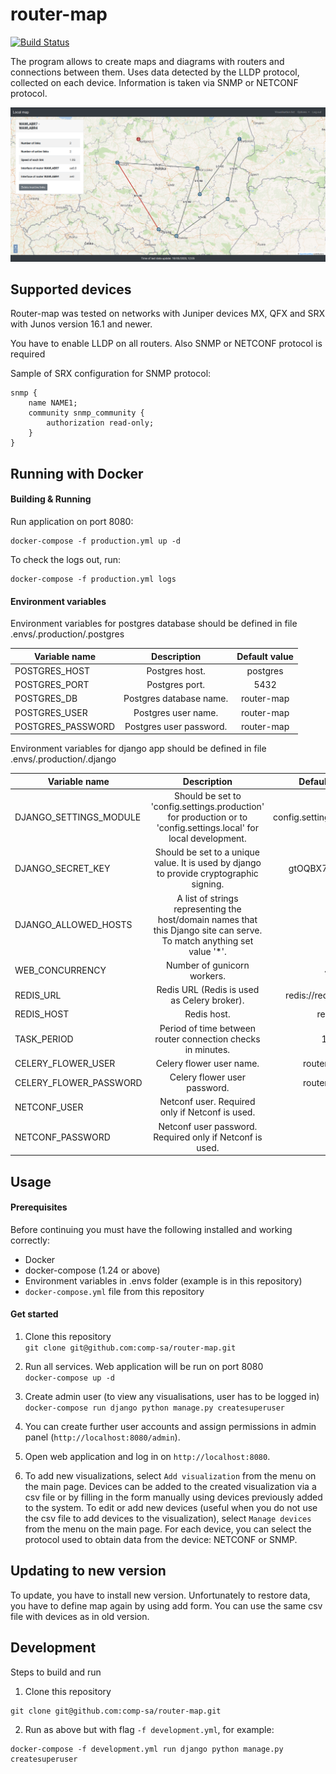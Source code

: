 # router-map

[![Build Status](https://travis-ci.org/comp-sa/router-map.svg?branch=master)](https://travis-ci.org/comp-sa/router-map)

The program allows to create maps and diagrams with routers and connections between them. 
Uses data detected by the LLDP protocol, collected on each device. 
Information is taken via SNMP or NETCONF protocol.

![Example](sample-data/example.png)

## Supported devices
Router-map was tested on networks with Juniper devices MX, QFX and SRX with Junos version 16.1 and newer.


You have to enable LLDP on all routers. Also SNMP or NETCONF protocol is required

Sample of SRX configuration for SNMP protocol: 

```
snmp {                                  
    name NAME1;       
    community snmp_community {                    
        authorization read-only;        
    }                                   
} 
```
## Running with Docker

#### Building & Running
Run application on port 8080:
```
docker-compose -f production.yml up -d
```

To check the logs out, run:
```
docker-compose -f production.yml logs
```

#### Environment variables
Environment variables for postgres database should be defined in file .envs/.production/.postgres

| Variable name         | Description   |  Default value   |
| -------------         |:-------------:|:-------------:|
| POSTGRES_HOST         | Postgres host. | postgres |
| POSTGRES_PORT         | Postgres port. | 5432 |
| POSTGRES_DB           | Postgres database name. | router-map |
| POSTGRES_USER         | Postgres user name. | router-map |
| POSTGRES_PASSWORD     | Postgres user password. | router-map |

Environment variables for django app should be defined in file .envs/.production/.django

| Variable name             | Description |  Default value   |
| -------------             |:-------------:|:-------------:|
| DJANGO_SETTINGS_MODULE    | Should be set to 'config.settings.production' for production or to 'config.settings.local' for local development. | config.settings.production |
| DJANGO_SECRET_KEY         | Should be set to a unique value. It is used by django to provide cryptographic signing.| gtOQBX7rlOtY1A7 |
| DJANGO_ALLOWED_HOSTS      | A list of strings representing the host/domain names that this Django site can serve. To match anything set value '*'. | * |
| WEB_CONCURRENCY           | Number of gunicorn workers. | 4 |
| REDIS_URL                 | Redis URL (Redis is used as Celery broker). | redis://redis:6379/0 |
| REDIS_HOST                | Redis host. | redis |
| TASK_PERIOD               | Period of time between router connection checks in minutes.| 15 |
| CELERY_FLOWER_USER        | Celery flower user name. | router-map |
| CELERY_FLOWER_PASSWORD    | Celery flower user password. | router-map |
| NETCONF_USER              | Netconf user. Required only if Netconf is used. |  |
| NETCONF_PASSWORD          | Netconf user password. Required only if Netconf is used. |  |

## Usage

#### Prerequisites
Before continuing you must have the following installed and working correctly:
 * Docker
 * docker-compose (1.24 or above) 
 * Environment variables in .envs folder (example is in this repository)
 * `docker-compose.yml` file from this repository 
 
#### Get started

1) Clone this repository  
`git clone git@github.com:comp-sa/router-map.git`

1) Run all services. Web application will be run on port 8080  
`docker-compose up -d`

2) Create admin user (to view any visualisations, user has to be logged in)  
`docker-compose run django python manage.py createsuperuser`

3) You can create further user accounts and assign permissions in admin panel (`http://localhost:8080/admin`). 

4) Open web application and log in on `http://localhost:8080`.

5) To add new visualizations, select `Add visualization` from the menu on the main page. Devices can be added to the created visualization via a csv file or by filling in the form manually using devices previously added to the system.
To edit or add new devices (useful when you do not use the csv file to add devices to the visualization), select `Manage devices` from the menu on the main page. For each device, you can select the protocol used to obtain data from the device: NETCONF or SNMP.

## Updating to new version

To update, you have to install new version. Unfortunately to restore data, you have to define map again by using add form. You can use the same csv file with devices as in old version.

## Development
Steps to build and run
1) Clone this repository
```
git clone git@github.com:comp-sa/router-map.git
```
2) Run as above but with flag `-f development.yml`, for example:
```
docker-compose -f development.yml run django python manage.py createsuperuser
```
